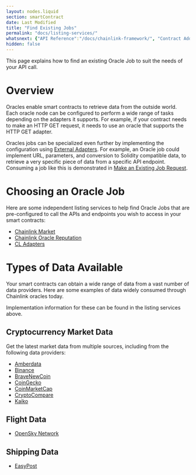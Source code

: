```yaml
---
layout: nodes.liquid
section: smartContract
date: Last Modified
title: "Find Existing Jobs"
permalink: "docs/listing-services/"
whatsnext: {"API Reference":"/docs/chainlink-framework/", "Contract Addresses":"/docs/decentralized-oracles-ethereum-mainnet/"}
hidden: false
---
```

This page explains how to find an existing Oracle Job to suit the needs of your API call.

# Overview

Oracles enable smart contracts to retrieve data from the outside world. Each oracle node can be configured to perform a wide range of tasks depending on the adapters it supports. For example, if your contract needs to make an HTTP GET request, it needs to use an oracle that supports the HTTP GET adapter.

Oracles jobs can be specialized even further by implementing the configuration using [External Adapters](../developers/). For example, an Oracle job could implement URL, parameters, and conversion to Solidity compatible data, to retrieve a very specific piece of data from a specific API endpoint. Consuming a job like this is demonstrated in [Make an Existing Job Request](../existing-job-request/).

# Choosing an Oracle Job

Here are some independent listing services to help find Oracle Jobs that are pre-configured to call the APIs and endpoints you wish to access in your smart contracts:

* <a href="https://market.link/" target="_blank" rel="noreferrer, noopener">Chainlink Market</a>
* <a href="https://reputation.link/" target="_blank" rel="noreferrer, noopener">Chainlink Oracle Reputation</a>
* <a href="https://chainlinkadapters.com/" target="_blank" rel="noreferrer, noopener">CL Adapters</a>

# Types of Data Available

Your smart contracts can obtain a wide range of data from a vast number of data providers. Here are some examples of data widely consumed through Chainlink oracles today.

Implementation information for these can be found in the listing services above.

## Cryptocurrency Market Data

Get the latest market data from multiple sources, including from the following data providers:

- <a href="https://amberdata.io/" target="_blank">Amberdata</a>
- <a href="https://github.com/binance-exchange/binance-official-api-docs" target="_blank">Binance</a>
- <a href="https://bravenewcoin.com/developers" target="_blank">BraveNewCoin</a>
- <a href="https://www.coingecko.com/en/api" target="_blank">CoinGecko</a>
- <a href="https://coinmarketcap.com/api/" target="_blank">CoinMarketCap</a>
- <a href="https://min-api.cryptocompare.com/" target="_blank">CryptoCompare</a>
- <a href="https://www.kaiko.com/pages/market-data-api" target="_blank">Kaiko</a>

## Flight Data

- <a href="https://opensky-network.org/apidoc/" target="_blank">OpenSky Network</a>

## Shipping Data

- <a href="https://www.easypost.com/docs/api" target="_blank">EasyPost</a>